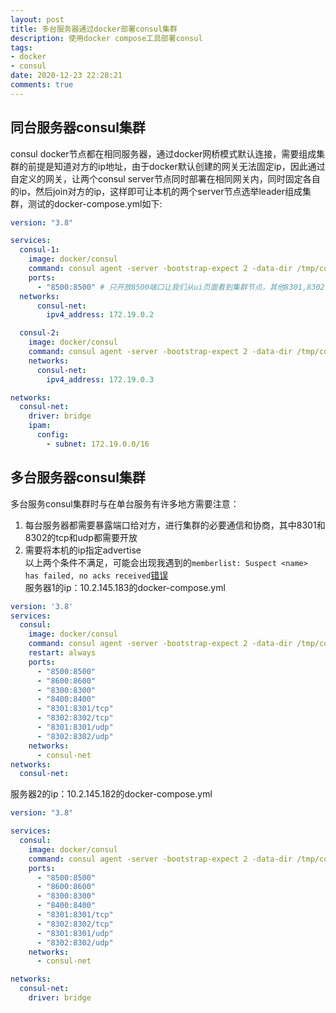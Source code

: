 ```yaml
---
layout: post
title: 多台服务器通过docker部署consul集群
description: 使用docker compose工具部署consul
tags:
- docker
- consul
date: 2020-12-23 22:28:21
comments: true
---
```


## 同台服务器consul集群
consul docker节点都在相同服务器，通过docker网桥模式默认连接，需要组成集群的前提是知道对方的ip地址，由于docker默认创建的网关无法固定ip，因此通过自定义的网关，让两个consul server节点同时部署在相同网关内，同时固定各自的ip，然后join对方的ip，这样即可让本机的两个server节点选举leader组成集群，测试的docker-compose.yml如下:

```yml
version: "3.8"

services:
  consul-1:
    image: docker/consul
    command: consul agent -server -bootstrap-expect 2 -data-dir /tmp/consul -node node1 -bind 172.19.0.2 -retry-join 172.19.0.3 -datacenter dc -client=0.0.0.0 -ui
    ports:
      - "8500:8500" # 只开放8500端口让我们从ui页面看到集群节点，其他8301,8302等端口无需开放，因为同一个网段内，因此直接可以访问对方的端口
  networks:
      consul-net:
        ipv4_address: 172.19.0.2

  consul-2:
    image: docker/consul
    command: consul agent -server -bootstrap-expect 2 -data-dir /tmp/consul -node node2 -bind 172.19.0.3 -retry-join 172.19.0.2 -datacenter dc -client=0.0.0.0 -ui
    networks:
      consul-net:
        ipv4_address: 172.19.0.3

networks:
  consul-net:
    driver: bridge
    ipam:
      config:
        - subnet: 172.19.0.0/16

```
## 多台服务器consul集群
多台服务consul集群时与在单台服务有许多地方需要注意：
1. 每台服务器都需要暴露端口给对方，进行集群的必要通信和协商，其中8301和8302的tcp和udp都需要开放  
2. 需要将本机的ip指定advertise    
以上两个条件不满足，可能会出现我遇到的`memberlist: Suspect <name> has failed, no acks received`[错误](https://github.com/hashicorp/consul/issues/953)  
服务器1的ip：10.2.145.183的docker-compose.yml
```yml
version: '3.8'
services:
  consul:
    image: docker/consul
    command: consul agent -server -bootstrap-expect 2 -data-dir /tmp/consul -node 10.2.145.183 -advertise 10.2.145.183 -retry-join 10.2.145.182 -datacenter dc -client=0.0.0.0 -ui
    restart: always
    ports:
      - "8500:8500"
      - "8600:8600"
      - "8300:8300"
      - "8400:8400"
      - "8301:8301/tcp"
      - "8302:8302/tcp"
      - "8301:8301/udp"
      - "8302:8302/udp"
    networks:
      - consul-net
networks:
  consul-net:
```

服务器2的ip：10.2.145.182的docker-compose.yml 
```yml
version: "3.8"

services:
  consul:
    image: docker/consul
    command: consul agent -server -bootstrap-expect 2 -data-dir /tmp/consul -node 10.2.145.182 -advertise 10.2.145.182 -retry-join 10.2.145.183 -datacenter iot -client=0.0.0.0 -ui
    ports:
      - "8500:8500"
      - "8600:8600"
      - "8300:8300"
      - "8400:8400"
      - "8301:8301/tcp"
      - "8302:8302/tcp"
      - "8301:8301/udp"
      - "8302:8302/udp"
    networks:
      - consul-net

networks:
  consul-net:
    driver: bridge
```
